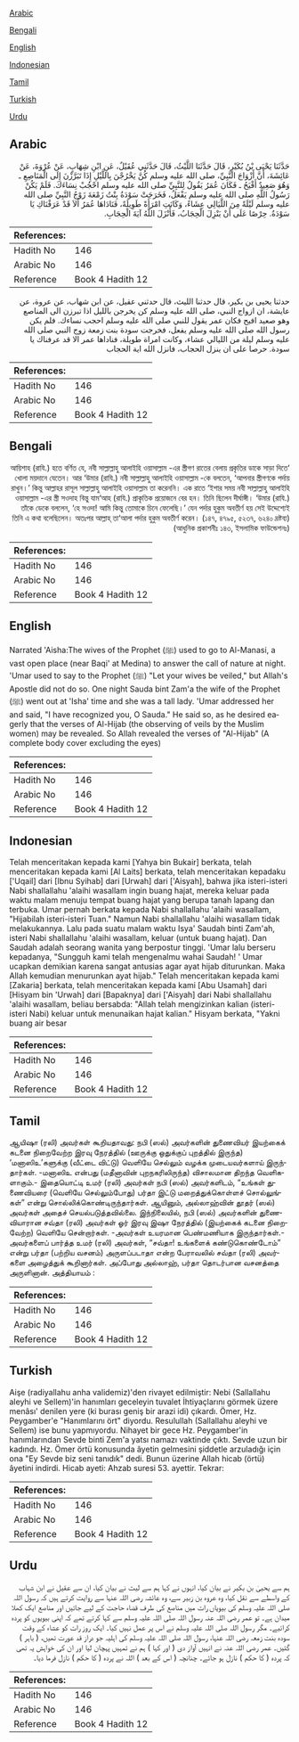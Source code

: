 [Arabic](#arabic)

[Bengali](#bengali)

[English](#english)

[Indonesian](#indonesian)

[Tamil](#tamil)

[Turkish](#turkish)

[Urdu](#urdu)

## Arabic


<div dir="rtl" lang="ar" style={{fontSize:'larger',backgroundColor:'#f8f9fa',padding:20}}>
حَدَّثَنَا يَحْيَى بْنُ بُكَيْرٍ، قَالَ حَدَّثَنَا اللَّيْثُ، قَالَ حَدَّثَنِي عُقَيْلٌ، عَنِ ابْنِ شِهَابٍ، عَنْ عُرْوَةَ، عَنْ عَائِشَةَ، أَنَّ أَزْوَاجَ النَّبِيِّ، صلى الله عليه وسلم كُنَّ يَخْرُجْنَ بِاللَّيْلِ إِذَا تَبَرَّزْنَ إِلَى الْمَنَاصِعِ ـ وَهُوَ صَعِيدٌ أَفْيَحُ ـ فَكَانَ عُمَرُ يَقُولُ لِلنَّبِيِّ صلى الله عليه وسلم احْجُبْ نِسَاءَكَ‏.‏ فَلَمْ يَكُنْ رَسُولُ اللَّهِ صلى الله عليه وسلم يَفْعَلُ، فَخَرَجَتْ سَوْدَةُ بِنْتُ زَمْعَةَ زَوْجُ النَّبِيِّ صلى الله عليه وسلم لَيْلَةً مِنَ اللَّيَالِي عِشَاءً، وَكَانَتِ امْرَأَةً طَوِيلَةً، فَنَادَاهَا عُمَرُ أَلاَ قَدْ عَرَفْنَاكِ يَا سَوْدَةُ‏.‏ حِرْصًا عَلَى أَنْ يَنْزِلَ الْحِجَابُ، فَأَنْزَلَ اللَّهُ آيَةَ الْحِجَابِ‏.‏
</div>
<div style={{backgroundColor:'#f8f9fa',padding:20, marginBottom: 10}}><table> <thead> <tr> <th>References:</th> <th></th> </tr> </thead> <tbody><tr><td>Hadith No</td><td>146</td></tr><tr><td>Arabic No</td><td>146</td></tr><tr><td>Reference</td><td>Book 4 Hadith 12</td></tr></tbody></table></div>


<div dir="rtl" lang="ar" style={{fontSize:'larger',backgroundColor:'#f8f9fa',padding:20}}>
حدثنا يحيى بن بكير، قال حدثنا الليث، قال حدثني عقيل، عن ابن شهاب، عن عروة، عن عايشة، ان ازواج النبي، صلى الله عليه وسلم كن يخرجن بالليل اذا تبرزن الى المناصع وهو صعيد افيح فكان عمر يقول للنبي صلى الله عليه وسلم احجب نساءك. فلم يكن رسول الله صلى الله عليه وسلم يفعل، فخرجت سودة بنت زمعة زوج النبي صلى الله عليه وسلم ليلة من الليالي عشاء، وكانت امراة طويلة، فناداها عمر الا قد عرفناك يا سودة. حرصا على ان ينزل الحجاب، فانزل الله اية الحجاب
</div>
<div style={{backgroundColor:'#f8f9fa',padding:20, marginBottom: 10}}><table> <thead> <tr> <th>References:</th> <th></th> </tr> </thead> <tbody><tr><td>Hadith No</td><td>146</td></tr><tr><td>Arabic No</td><td>146</td></tr><tr><td>Reference</td><td>Book 4 Hadith 12</td></tr></tbody></table></div>

## Bengali


<div dir="rtl" lang="bn" style={{fontSize:'larger',backgroundColor:'#f8f9fa',padding:20}}>
‘আয়িশাহ (রাযি.) হতে বর্ণিত যে, নবী সাল্লাল্লাহু আলাইহি ওয়াসাল্লাম -এর স্ত্রীগণ রাতের বেলায় প্রকৃতির ডাকে সাড়া দিতে খোলা ময়দানে যেতেন। আর ‘উমার (রাযি.) নবী সাল্লাল্লাহু আলাইহি ওয়াসাল্লাম -কে বলতেন, ‘আপনার স্ত্রীগণকে পর্দায় রাখুন।’ কিন্তু আল্লাহর রাসূল সাল্লাল্লাহু আলাইহি ওয়াসাল্লাম তা করেননি। এক রাতে ‘ইশার সময় নবী সাল্লাল্লাহু আলাইহি ওয়াসাল্লাম -এর স্ত্রী সওদাহ বিন্তু যাম‘আহ (রাযি.) প্রাকৃতিক প্রয়োজনে বের হন। তিনি ছিলেন দীর্ঘাঙ্গী। ‘উমার (রাযি.) তাঁকে ডেকে বললেন, ‘হে সওদা! আমি কিন্তু তোমাকে চিনে ফেলেছি।’ যেন পর্দার হুকুম অবতীর্ণ হয় সেই উদ্দেশ্যেই তিনি এ কথা বলেছিলেন। অতঃপর আল্লাহ্ তা‘আলা পর্দার হুকুম অবতীর্ণ করেন। (১৪৭, ৪৭৯৫, ৫২৩৭, ৬২৪০ দ্রষ্টব্য) (আধুনিক প্রকাশনীঃ ১৪৩, ইসলামিক ফাউন্ডেশনঃ)
</div>
<div style={{backgroundColor:'#f8f9fa',padding:20, marginBottom: 10}}><table> <thead> <tr> <th>References:</th> <th></th> </tr> </thead> <tbody><tr><td>Hadith No</td><td>146</td></tr><tr><td>Arabic No</td><td>146</td></tr><tr><td>Reference</td><td>Book 4 Hadith 12</td></tr></tbody></table></div>

## English


<div dir="ltr" lang="en" style={{fontSize:'larger',backgroundColor:'#f8f9fa',padding:20}}>
Narrated 'Aisha:The wives of the Prophet (ﷺ) used to go to Al-Manasi, a vast open place (near Baqi' at Medina) to answer the call of nature at night. 'Umar used to say to the Prophet (ﷺ) "Let your wives be veiled," but Allah's Apostle did not do so. One night Sauda bint Zam'a the wife of the Prophet (ﷺ) went out at 'Isha' time and she was a tall lady. 'Umar addressed her and said, "I have recognized you, O Sauda." He said so, as he desired eagerly that the verses of Al-Hijab (the observing of veils by the Muslim women) may be revealed. So Allah revealed the verses of "Al-Hijab" (A complete body cover excluding the eyes)
</div>
<div style={{backgroundColor:'#f8f9fa',padding:20, marginBottom: 10}}><table> <thead> <tr> <th>References:</th> <th></th> </tr> </thead> <tbody><tr><td>Hadith No</td><td>146</td></tr><tr><td>Arabic No</td><td>146</td></tr><tr><td>Reference</td><td>Book 4 Hadith 12</td></tr></tbody></table></div>

## Indonesian


<div dir="ltr" lang="id" style={{fontSize:'larger',backgroundColor:'#f8f9fa',padding:20}}>
Telah menceritakan kepada kami [Yahya bin Bukair] berkata, telah menceritakan kepada kami [Al Laits] berkata, telah menceritakan kepadaku ['Uqail] dari [Ibnu Syihab] dari [Urwah] dari ['Aisyah], bahwa jika isteri-isteri Nabi shallallahu 'alaihi wasallam ingin buang hajat, mereka keluar pada waktu malam menuju tempat buang hajat yang berupa tanah lapang dan terbuka. Umar pernah berkata kepada Nabi shallallahu 'alaihi wasallam, "Hijabilah isteri-isteri Tuan." Namun Nabi shallallahu 'alaihi wasallam tidak melakukannya. Lalu pada suatu malam waktu Isya' Saudah binti Zam'ah, isteri Nabi shallallahu 'alaihi wasallam, keluar (untuk buang hajat). Dan Saudah adalah seorang wanita yang berpostur tinggi. 'Umar lalu berseru kepadanya, "Sungguh kami telah mengenalmu wahai Saudah! ' Umar ucapkan demikian karena sangat antusias agar ayat hijab diturunkan. Maka Allah kemudian menurunkan ayat hijab." Telah menceritakan kepada kami [Zakaria] berkata, telah menceritakan kepada kami [Abu Usamah] dari [Hisyam bin 'Urwah] dari [Bapaknya] dari ['Aisyah] dari Nabi shallallahu 'alaihi wasallam, beliau bersabda: "Allah telah mengizinkan kalian (isteri-isteri Nabi) keluar untuk menunaikan hajat kalian." Hisyam berkata, "Yakni buang air besar
</div>
<div style={{backgroundColor:'#f8f9fa',padding:20, marginBottom: 10}}><table> <thead> <tr> <th>References:</th> <th></th> </tr> </thead> <tbody><tr><td>Hadith No</td><td>146</td></tr><tr><td>Arabic No</td><td>146</td></tr><tr><td>Reference</td><td>Book 4 Hadith 12</td></tr></tbody></table></div>

## Tamil


<div dir="ltr" lang="ta" style={{fontSize:'larger',backgroundColor:'#f8f9fa',padding:20}}>
ஆயிஷா (ரலி) அவர்கள் கூறியதாவது: நபி (ஸல்) அவர்களின் துணைவியர் இயற்கைக் கடனை நிறைவேற்ற இரவு நேரத்தில் (ஊருக்கு ஒதுக்குப் புறத்தில் இருந்த) ‘மனாஸிஉ’களுக்கு (வீட்டை விட்டு) வெளியே செல்லும் வழக்க முடையவர்களாய் இருந்தார்கள். -மனாஸிஉ என்பது (மதீனாவின் புறநகரிலிருந்த) விசாலமான திறந்த வெளிகளாகும்.- இதையொட்டி உமர் (ரலி) அவர்கள் நபி (ஸல்) அவர்களிடம், “உங்கள் துணைவியரை (வெளியே செல்லும்போது) பர்தா இட்டு மறைத்துக்கொள்ளச் சொல்லுங்கள்” என்று சொல்லிக்கொண்டிருந்தார்கள். ஆயினும், அல்லாஹ்வின் தூதர் (ஸல்) அவர்கள் அதைச் செயல்படுத்தவில்லை. இந்நிலையில், நபி (ஸல்) அவர்களின் துணைவியாரான சவ்தா (ரலி) அவர்கள் ஓர் இரவு இஷா நேரத்தில் (இயற்கைக் கடனை நிறைவேற்ற) வெளியே சென்றார்கள். -அவர்கள் உயரமான பெண்மணியாக இருந்தார்கள்.- அவர்களைப் பார்த்த உமர் (ரலி) அவர்கள், “சவ்தா! உங்களைக் கண்டுகொண்டோம்” என்று பர்தா (பற்றிய வசனம்) அருளப்படாதா என்ற பேராவலில் சவ்தா (ரலி) அவர்களை அழைத்துக் கூறினார்கள். அப்போது அல்லாஹ், பர்தா தொடர்பான வசனத்தை அருளினான். அத்தியாயம் :
</div>
<div style={{backgroundColor:'#f8f9fa',padding:20, marginBottom: 10}}><table> <thead> <tr> <th>References:</th> <th></th> </tr> </thead> <tbody><tr><td>Hadith No</td><td>146</td></tr><tr><td>Arabic No</td><td>146</td></tr><tr><td>Reference</td><td>Book 4 Hadith 12</td></tr></tbody></table></div>

## Turkish


<div dir="ltr" lang="tr" style={{fontSize:'larger',backgroundColor:'#f8f9fa',padding:20}}>
Aişe (radiyallahu anha validemiz)'den rivayet edilmiştir: Nebi (Sallallahu aleyhi ve Sellem)'in hanımları geceleyin tuvalet İhtiyaçlarını görmek üzere menâsı' denilen yere (ki burası geniş bir arazi idi) çıkardı. Ömer, Hz. Peygamber'e "Hanımlarını ört" diyordu. Resulullah (Sallallahu aleyhi ve Sellem) ise bunu yapmıyordu. Nihayet bir gece Hz. Peygamber'in hanımlarından Sevde binti Zem'a yatsı namazı vaktinde çıktı. Sevde uzun bir kadındı. Hz. Ömer örtü konusunda âyetin gelmesini şiddetle arzuladığı için ona "Ey Sevde biz seni tanıdık" dedi. Bunun üzerine Allah hicab (örtü) âyetini indirdi. Hicab ayeti: Ahzab suresi 53. ayettir. Tekrar:
</div>
<div style={{backgroundColor:'#f8f9fa',padding:20, marginBottom: 10}}><table> <thead> <tr> <th>References:</th> <th></th> </tr> </thead> <tbody><tr><td>Hadith No</td><td>146</td></tr><tr><td>Arabic No</td><td>146</td></tr><tr><td>Reference</td><td>Book 4 Hadith 12</td></tr></tbody></table></div>

## Urdu


<div dir="rtl" lang="ur" style={{fontSize:'larger',backgroundColor:'#f8f9fa',padding:20}}>
ہم سے یحییٰ بن بکیر نے بیان کیا، انہوں نے کہا ہم سے لیث نے بیان کیا، ان سے عقیل نے ابن شہاب کے واسطے سے نقل کیا، وہ عروہ بن زبیر سے، وہ عائشہ رضی اللہ عنہا سے روایت کرتے ہیں کہ رسول اللہ صلی اللہ علیہ وسلم کی بیویاں رات میں مناصع کی طرف قضاء حاجت کے لیے جاتیں اور مناصع ایک کھلا میدان ہے۔ تو عمر رضی اللہ عنہ رسول اللہ صلی اللہ علیہ وسلم سے کہا کرتے تھے کہ اپنی بیویوں کو پردہ کرائیے۔ مگر رسول اللہ صلی اللہ علیہ وسلم نے اس پر عمل نہیں کیا۔ ایک روز رات کو عشاء کے وقت سودہ بنت زمعہ رضی اللہ عنہا، رسول اللہ صلی اللہ علیہ وسلم کی اہلیہ جو دراز قد عورت تھیں، ( باہر ) گئیں۔ عمر رضی اللہ عنہ نے انہیں آواز دی ( اور کہا ) ہم نے تمہیں پہچان لیا اور ان کی خواہش یہ تھی کہ پردہ ( کا حکم ) نازل ہو جائے۔ چنانچہ ( اس کے بعد ) اللہ نے پردہ ( کا حکم ) نازل فرما دیا۔
</div>
<div style={{backgroundColor:'#f8f9fa',padding:20, marginBottom: 10}}><table> <thead> <tr> <th>References:</th> <th></th> </tr> </thead> <tbody><tr><td>Hadith No</td><td>146</td></tr><tr><td>Arabic No</td><td>146</td></tr><tr><td>Reference</td><td>Book 4 Hadith 12</td></tr></tbody></table></div>
